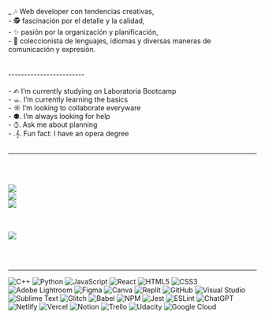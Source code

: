 
_ 🎶 Web developer con tendencias creativas,<br>- 🕵 fascinación por el detalle y la calidad,<br>- ✨ pasión por la organización y planificación,<br>- 💌 coleccionista de lenguajes, idiomas y diversas maneras de comunicación y expresión.<br><br><br>------------------------<br><br>- ✍︎ I’m currently studying on Laboratoria Bootcamp<br>- ☕︎. I’m currently learning the basics<br>- ☼ I’m looking to collaborate everyware<br>- ⚉. I’m always looking for help<br>- ⌚︎. Ask me about planning<br>- .𝄞. Fun fact: I have an opera degree<br>
<br/>

---

<br/>
<br/>

![](https://github-readme-stats.vercel.app/api?username=Etelbina&theme=omni&hide_border=false&include_all_commits=true&count_private=true)<br/>
![](https://github-readme-streak-stats.herokuapp.com/?user=Etelbina&theme=omni&hide_border=false)<br/>
![](https://github-readme-stats.vercel.app/api/top-langs/?username=Etelbina&theme=omni&hide_border=false&include_all_commits=true&count_private=true&layout=compact)
<br/>
<br/>
<br/>


![](https://github-profile-trophy.vercel.app/?username=Etelbina&theme=nord&no-frame=true&no-bg=true&margin-w=4)

<br/>
<br/>

---


![C++](https://img.shields.io/badge/c++-%2300599C.svg?style=social&logo=c%2B%2B&logoColor=palevioletred) ![Python](https://img.shields.io/badge/python-3670A0?style=social&logo=python&logoColor=palevioletred) ![JavaScript](https://img.shields.io/badge/javascript-%23323330.svg?style=social&logo=javascript&logoColor=palevioletred) ![React](https://img.shields.io/badge/react-%2320232a.svg?style=social&logo=react&logoColor=palevioletred) ![HTML5](https://img.shields.io/badge/html5-%23E34F26.svg?style=social&logo=html5&logoColor=palevioletred) ![CSS3](https://img.shields.io/badge/css3-%231572B6.svg?style=social&logo=css3&logoColor=palevioletred) ![Adobe Lightroom](https://img.shields.io/badge/Adobe%20Lightroom-31A8FF.svg?style=social&logo=Adobe%20Lightroom&logoColor=palevioletred) ![Figma](https://img.shields.io/badge/figma-%23F24E1E.svg?style=social&logo=figma&logoColor=palevioletred) ![Canva](https://img.shields.io/badge/Canva-%2300C4CC.svg?style=social&logo=Canva&logoColor=palevioletred) ![Replit](https://img.shields.io/badge/Replit-DD1200?style=social&logo=Replit&logoColor=palevioletred)
![GitHub](https://img.shields.io/badge/git-github.pages-%23121011.svg?style=social&logo=github&logoColor=palevioletred) ![Visual Studio](https://img.shields.io/badge/Visual%20Studio-5C2D91.svg?style=social&logo=visual-studio&logoColor=palevioletred) ![Sublime Text](https://img.shields.io/badge/sublime_text-%23575757.svg?style=social&logo=sublime-text&logoColor=palevioletred) ![Glitch](https://img.shields.io/badge/glitch-%233333FF.svg?style=social&logo=glitch&logoColor=palevioletred) 
![Babel](https://img.shields.io/badge/Babel-F9DC3e?style=social&logo=babel&logoColor=palevioletred) ![NPM](https://img.shields.io/badge/NPM-%23CB3837.svg?style=social&logo=npm&logoColor=palevioletred) ![Jest](https://img.shields.io/badge/-jest-%23C21325?style=social&logo=jest&logoColor=palevioletred) ![ESLint](https://img.shields.io/badge/ESLint-4B3263?style=social&logo=eslint&logoColor=palevioletred) ![ChatGPT](https://img.shields.io/badge/openAI-chatGPT-74aa9c?style=social&logo=openai&logoColor=palevioletred) ![Netlify](https://img.shields.io/badge/netlify-%23000000.svg?style=social&logo=netlify&logoColor=palevioletred) ![Vercel](https://img.shields.io/badge/vercel-%23000000.svg?style=social&logo=vercel&logoColor=palevioletred)
![Notion](https://img.shields.io/badge/Notion-%23000000.svg?style=social&logo=notion&logoColor=palevioletred) ![Trello](https://img.shields.io/badge/Trello-%23026AA7.svg?style=social&logo=Trello&logoColor=palevioletred) ![Udacity](https://img.shields.io/badge/Udacity-grey?style=social&logo=udacity&logoColor=palevioletred) ![Google Cloud](https://img.shields.io/badge/GoogleCloud-%234285F4.svg?style=social&logo=google-cloud&logoColor=palevioletred)
<br/>
<!-- created with GPRM ( https://gprm.itsvg.in ) -->
